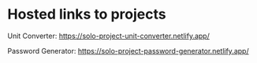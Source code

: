 # Hosted links to projects

Unit Converter:  https://solo-project-unit-converter.netlify.app/


Password Generator: https://solo-project-password-generator.netlify.app/